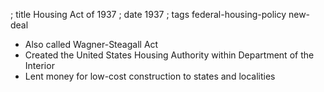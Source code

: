 ; title Housing Act of 1937
; date 1937
; tags federal-housing-policy new-deal

- Also called Wagner-Steagall Act
- Created the United States Housing Authority within Department of the Interior
- Lent money for low-cost construction to states and localities
